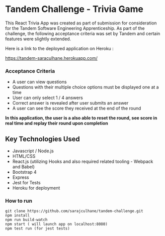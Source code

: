 # Tandem Challenge - Trivia Game

This React Trivia App was created as part of submission for consideration for the Tandem Software Engineering Apprenticeship.  As part of the challenge, the following acceptance criteria was set by Tandem and certain features were slightly extended.

Here is a link to the deployed application on Heroku :

https://tandem-saraculhane.herokuapp.com/

### Acceptance Criteria

- A user can view questions
- Questions with their multiple choice options must be displayed one at a time
- User can only select 1 / 4 answers
- Correct answer is revealed after user submits an answer
- A user can see the score they received at the end of the round

**In this application, the user is a also able to reset the round, see score in real time and replay their round upon completion**


## Key Technologies Used

- Javascript / Node.js
- HTML/CSS
- React.js (utilizing Hooks and also required related tooling - Webpack and Babel)
- Bootstrap 4
- Express
- Jest for Tests
- Heroku for deployment

### How to run
```
git clone https://github.com/sarajculhane/tandem-challenge.git
npm install
npm run build-watch
npm start ( will launch app on localhost:8080)
npm test run (for jest tests)
```



